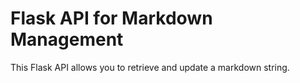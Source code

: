 # Flask API for Markdown Management
This Flask API allows you to retrieve and update a markdown string.
